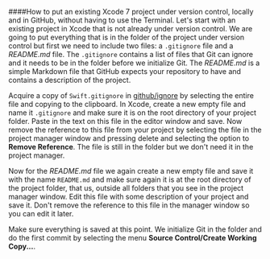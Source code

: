 ####How to put an existing Xcode 7 project under version control, locally and in GitHub, without having to use the Terminal.
Let's start with an existing project in Xcode that is not already under version control. We are going to put everything that is in the folder of the project under version control but first we need to include two files: a `.gitignore` file and a *README.md* file. The `.gitignore` contains a list of files that Git can ignore and it needs to be in the folder before we initialize Git. The *README.md* is a simple Markdown file that GitHub expects your repository to have and contains a description of the project.

Acquire a copy of `Swift.gitignore` in [github/ignore](https://github.com/github/gitignore) by selecting the entire file and copying to the clipboard. In Xcode, create a new empty file and name it `.gitignore` and make sure it is on the root directory of your project folder. Paste in the text on this file in the editor window and save. Now remove the reference to this file from your project by selecting the file in the project manager window and pressing delete and selecting the option to **Remove Reference**. The file is still in the folder but we don't need it in the project manager.

Now for the *README.md* file we again create a new empty file and save it with the name `README.md` and make sure again it is at the root directory of the project folder, that us, outside all folders that you see in the project manager window. Edit this file with some description of your project and save it. Don't remove the reference to this file in the manager window so you can edit it later.

Make sure everything is saved at this point. We initialize Git in the folder and do the first commit by selecting the menu **Source Control/Create Working Copy...**.

